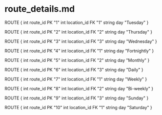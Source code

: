 # route_details.md


ROUTE { 
    int route_id PK "1" 
    int location_id FK "1" 
    string day "Tuesday" 
} 

ROUTE { 
    int route_id PK "2" 
    int location_id FK "2" 
    string day "Thursday" 
} 

ROUTE { 
    int route_id PK "3" 
    int location_id FK "3" 
    string day "Wednesday" 
} 

ROUTE { 
    int route_id PK "4" 
    int location_id FK "1" 
    string day "Fortnightly" 
} 

ROUTE { 
    int route_id PK "5" 
    int location_id FK "2" 
    string day "Monthly" 
} 

ROUTE { 
    int route_id PK "6" 
    int location_id FK "3" 
    string day "Daily" 
} 

ROUTE { 
    int route_id PK "7" 
    int location_id FK "1" 
    string day "Weekly" 
} 

ROUTE { 
    int route_id PK "8" 
    int location_id FK "2" 
    string day "Bi-weekly" 
} 

ROUTE { 
    int route_id PK "9" 
    int location_id FK "3" 
    string day "Sunday" 
} 

ROUTE { 
    int route_id PK "10" 
    int location_id FK "1" 
    string day "Saturday" 
} 

